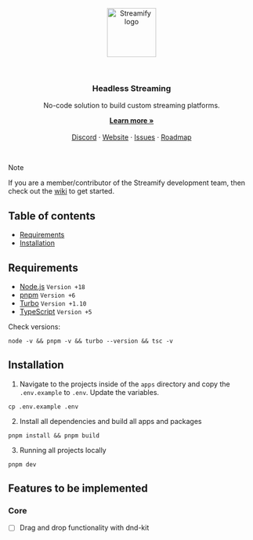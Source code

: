 <br />
<br />
<p align="center">
  <img alt="Streamify logo" src="https://d2fplzddl6myl4.cloudfront.net/logo/streamify-logo-purpur.svg" height="100">
</p>
<br />
<h3 align="center">
  Headless Streaming
</h3>
<p align="center">
  No-code solution to build custom streaming platforms.
</p>
<p align="center">
    <a href="https://streamify.com"><strong>Learn more »</strong></a>
    <br />
    <br />
    <a href="https://discord.gg/Qct64q7z">Discord</a>
    ·
    <a href="https://streamify.com">Website</a>
    ·
    <a href="https://github.com/streamify-com/streamify.com/issues">Issues</a>
    ·
    <a href="https://streamifyplus.com/roadmap">Roadmap</a>
  </p>
<br />

> [!NOTE]
> If you are a member/contributor of the Streamify development team, then check out the [wiki](https://github.com/streamify-com/streamify.com/wiki) to get started.

## Table of contents

- [Requirements](#requirements)
- [Installation](#installation)

## Requirements

- [Node.js](https://nodejs.org/en/) `Version +18`
- [pnpm](https://pnpm.io/) `Version +6`
- [Turbo](https://turbo.build/) `Version +1.10`
- [TypeScript](http://typescriptlang.org) `Version +5`

Check versions:

```
node -v && pnpm -v && turbo --version && tsc -v
```

## Installation

1. Navigate to the projects inside of the `apps` directory and copy the `.env.example` to `.env`. Update the variables.
```
cp .env.example .env
```

2. Install all dependencies and build all apps and packages
```
pnpm install && pnpm build
```

3. Running all projects locally
```
pnpm dev
```

## Features to be implemented

### Core
- [ ] Drag and drop functionality with dnd-kit
